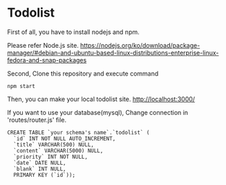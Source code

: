 # Todolist

First of all, you have to install nodejs and npm.

Please refer Node.js site. <https://nodejs.org/ko/download/package-manager/#debian-and-ubuntu-based-linux-distributions-enterprise-linux-fedora-and-snap-packages>

Second, Clone this repository and execute command
```
npm start
```
Then, you can make your local todolist site. <http://localhost:3000/>


If you want to use your database(mysql), Change connection in 'routes/router.js' file.
```
CREATE TABLE `your schema's name`.`todolist` (
  `id` INT NOT NULL AUTO_INCREMENT,
  `title` VARCHAR(500) NULL,
  `content` VARCHAR(5000) NULL,
  `priority` INT NOT NULL,
  `date` DATE NULL,
  `blank` INT NULL,
  PRIMARY KEY (`id`));
```
